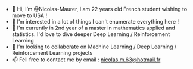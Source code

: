 - 👋 Hi, I’m @Nicolas-Maurer, I am 22 years old French student wishing to move to USA !
- 👀 I’m interested in a lot of things I can't enumerate everything here !
- 🌱 I’m currently in 2nd year of a master in mathematics applied and statistics. I'd love to dive deeper Deep Learning / Reinforcement Learning
- 💞️ I’m looking to collaborate on Machine Learning / Deep Learning / Reinforcement Learning projects
- 📫 Fell free to contact me by email : nicolas.m.63@hotmail.fr
